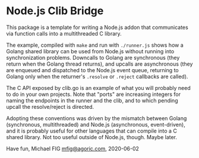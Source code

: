 # Node.js Clib Bridge

This package is a template for writing a Node.js addon that communicates via function calls into a multithreaded C library.

The example, compiled with `make` and run with `./runner.js` shows how a Golang shared library can be used from Node.js without running into synchronization problems.  Downcalls to Golang are synchronous (they return when the Golang thread returns), and upcalls are asynchronous (they are enqueued and dispatched to the Node.js event queue, returning to Golang only when the returner's `.resolve` or `.reject` callbacks are called).

The C API exposed by clib.go is an example of what you will probably need to do in your own projects.  Note that "ports" are increasing integers for naming the endpoints in the runner and the clib, and to which pending upcall the resolve/reject is directed.

Adopting these conventions was driven by the mismatch between Golang (synchronous, multithreaded) and Node.js (asynchronous, event-driven), and it is probably useful for other languages that can compile into a C shared library.  Not too useful outside of Node.js, though.  Maybe later.

Have fun,
Michael FIG <mfig@agoric.com>, 2020-06-02
